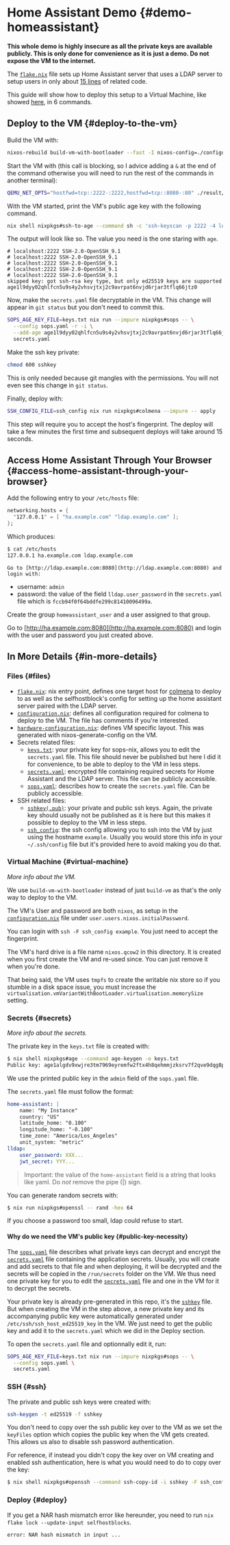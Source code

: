 # Home Assistant Demo {#demo-homeassistant}

**This whole demo is highly insecure as all the private keys are available publicly. This is
only done for convenience as it is just a demo. Do not expose the VM to the internet.**

The [`flake.nix`](./flake.nix) file sets up Home Assistant server that uses a LDAP server to
setup users in only about [15 lines](./flake.nix#L29-L45) of related code.

This guide will show how to deploy this setup to a Virtual Machine, like showed
[here](https://nixos.wiki/wiki/NixOS_modules#Developing_modules), in 6 commands.

## Deploy to the VM {#deploy-to-the-vm}

Build the VM with:

```bash
nixos-rebuild build-vm-with-bootloader --fast -I nixos-config=./configuration.nix -I nixpkgs=.
```

Start the VM with (this call is blocking, so I advice adding a `&` at the end of the command otherwise
you will need to run the rest of the commands in another terminal):

```bash
QEMU_NET_OPTS="hostfwd=tcp::2222-:2222,hostfwd=tcp::8080-:80" ./result/bin/run-nixos-vm
```

With the VM started, print the VM's public age key with the following command.

```bash
nix shell nixpkgs#ssh-to-age --command sh -c 'ssh-keyscan -p 2222 -4 localhost | ssh-to-age'
```

The output will look like so. The value you need is the one staring with `age`.

```
# localshost:2222 SSH-2.0-OpenSSH_9.1
# localhost:2222 SSH-2.0-OpenSSH_9.1
# localhost:2222 SSH-2.0-OpenSSH_9.1
# localhost:2222 SSH-2.0-OpenSSH_9.1
# localhost:2222 SSH-2.0-OpenSSH_9.1
skipped key: got ssh-rsa key type, but only ed25519 keys are supported
age1l9dyy02qhlfcn5u9s4y2vhsvjtxj2c9avrpat6nvjd6rjar3tflq66jtz0
```

Now, make the `secrets.yaml` file decryptable in the VM. This change will appear in `git status` but
you don't need to commit this.

```bash
SOPS_AGE_KEY_FILE=keys.txt nix run --impure nixpkgs#sops -- \
  --config sops.yaml -r -i \
  --add-age age1l9dyy02qhlfcn5u9s4y2vhsvjtxj2c9avrpat6nvjd6rjar3tflq66jtz0 \
  secrets.yaml
```

Make the ssh key private:

```bash
chmod 600 sshkey
```

This is only needed because git mangles with the permissions. You will not even see this change in
`git status`.

Finally, deploy with:

```bash
SSH_CONFIG_FILE=ssh_config nix run nixpkgs#colmena --impure -- apply
```

This step will require you to accept the host's fingerprint. The deploy will take a few minutes the
first time and subsequent deploys will take around 15 seconds.

## Access Home Assistant Through Your Browser {#access-home-assistant-through-your-browser}

Add the following entry to your `/etc/hosts` file:

```nix
networking.hosts = {
  "127.0.0.1" = [ "ha.example.com" "ldap.example.com" ];
};
```

Which produces:

```bash
$ cat /etc/hosts
127.0.0.1 ha.example.com ldap.example.com
```

    Go to [http://ldap.example.com:8080](http://ldap.example.com:8080) and login with:
- username: `admin`
- password: the value of the field `lldap.user_password` in the `secrets.yaml` file which is `fccb94f0f64bddfe299c81410096499a`.

Create the group `homeassistant_user` and a user assigned to that group.

Go to [http://ha.example.com:8080](http://ha.example.com:8080) and login with the
user and password you just created above.

## In More Details {#in-more-details}

### Files {#files}

- [`flake.nix`](./flake.nix): nix entry point, defines one target host for
  [colmena](https://colmena.cli.rs) to deploy to as well as the selfhostblock's config for
  setting up the home assistant server paired with the LDAP server.
- [`configuration.nix`](./configuration.nix): defines all configuration required for colmena
  to deploy to the VM. The file has comments if you're interested.
- [`hardware-configuration.nix`](./hardware-configuration.nix): defines VM specific layout.
  This was generated with nixos-generate-config on the VM.
- Secrets related files:
  - [`keys.txt`](./keys.txt): your private key for sops-nix, allows you to edit the `secrets.yaml`
    file. This file should never be published but here I did it for convenience, to be able to
    deploy to the VM in less steps.
  - [`secrets.yaml`](./secrets.yaml): encrypted file containing required secrets for Home Assistant
    and the LDAP server. This file can be publicly accessible.
  - [`sops.yaml`](./sops.yaml): describes how to create the `secrets.yaml` file. Can be publicly
    accessible.
- SSH related files:
  - [`sshkey(.pub)`](./sshkey): your private and public ssh keys. Again, the private key should usually not
    be published as it is here but this makes it possible to deploy to the VM in less steps.
  - [`ssh_config`](./ssh_config): the ssh config allowing you to ssh into the VM by just using the
    hostname `example`. Usually you would store this info in your `~/.ssh/config` file but it's
    provided here to avoid making you do that.

### Virtual Machine {#virtual-machine}

_More info about the VM._

We use `build-vm-with-bootloader` instead of just `build-vm` as that's the only way to deploy to the VM.

The VM's User and password are both `nixos`, as setup in the [`configuration.nix`](./configuration.nix) file under
`user.users.nixos.initialPassword`.

You can login with `ssh -F ssh_config example`. You just need to accept the fingerprint.

The VM's hard drive is a file name `nixos.qcow2` in this directory. It is created when you first create the VM and re-used since. You can just remove it when you're done.

That being said, the VM uses `tmpfs` to create the writable nix store so if you stumble in a disk
space issue, you must increase the
`virtualisation.vmVariantWithBootLoader.virtualisation.memorySize` setting.

### Secrets {#secrets}

_More info about the secrets._

The private key in the `keys.txt` file is created with:

```bash
$ nix shell nixpkgs#age --command age-keygen -o keys.txt
Public key: age1algdv9xwjre3tm7969eyremfw2ftx4h8qehmmjzksrv7f2qve9dqg8pug7
```

We use the printed public key in the `admin` field of the `sops.yaml` file.

The `secrets.yaml` file must follow the format:

```yaml
home-assistant: |
    name: "My Instance"
    country: "US"
    latitude_home: "0.100"
    longitude_home: "-0.100"
    time_zone: "America/Los_Angeles"
    unit_system: "metric"
lldap:
    user_password: XXX...
    jwt_secret: YYY...
```

> Important: the value of the `home-assistant` field is a string that looks like yaml. Do _not_
> remove the pipe (|) sign.

You can generate random secrets with:

```bash
$ nix run nixpkgs#openssl -- rand -hex 64
```

If you choose a password too small, ldap could refuse to start.

#### Why do we need the VM's public key {#public-key-necessity}

The [`sops.yaml`](./sops.yaml) file describes what private keys can decrypt and encrypt the
[`secrets.yaml`](./secrets.yaml) file containing the application secrets. Usually, you will create and add
secrets to that file and when deploying, it will be decrypted and the secrets will be copied
in the `/run/secrets` folder on the VM. We thus need one private key for you to edit the
[`secrets.yaml`](./secrets.yaml) file and one in the VM for it to decrypt the secrets.

Your private key is already pre-generated in this repo, it's the [`sshkey`](./sshkey) file. But when
creating the VM in the step above, a new private key and its accompanying public key were
automatically generated under `/etc/ssh/ssh_host_ed25519_key` in the VM. We just need to get the
public key and add it to the `secrets.yaml` which we did in the Deploy section.

To open the `secrets.yaml` file and optionnally edit it, run:

```bash
SOPS_AGE_KEY_FILE=keys.txt nix run --impure nixpkgs#sops -- \
  --config sops.yaml \
  secrets.yaml
```

### SSH {#ssh}

The private and public ssh keys were created with:

```bash
ssh-keygen -t ed25519 -f sshkey
```

You don't need to copy over the ssh public key over to the VM as we set the `keyFiles` option which copies the public key when the VM gets created.
This allows us also to disable ssh password authentication.

For reference, if instead you didn't copy the key over on VM creating and enabled ssh
authentication, here is what you would need to do to copy over the key:

```bash
$ nix shell nixpkgs#openssh --command ssh-copy-id -i sshkey -F ssh_config example
```

### Deploy {#deploy}

If you get a NAR hash mismatch error like hereunder, you need to run `nix flake lock --update-input
selfhostblocks`.

```
error: NAR hash mismatch in input ...
```
